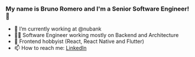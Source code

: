 ### My name is Bruno Romero and I'm a Senior Software Engineer! 👋

- 🔭 I’m currently working at @nubank
- 👷‍♂️ Software Engineer working mostly on Backend and Architecture
- 🌱 Frontend hobbyist (React, React Native and Flutter)
- 📫 How to reach me: [LinkedIn](https://www.linkedin.com/in/brunobromero/)
<!-- - 👯 I’m looking to collaborate on ... Vue.js -->
<!-- - 🤔 I’m looking for help with ... React Server Components -->
<!-- - 💬 Ask me about ... Anything -->
<!-- - 📫 Also on YouTube: ... [YouTube](http://erik.video) -->
<!-- - 😄 Pronouns: ... He/Him -->
<!-- - ⚡ Fun fact: ... I am half Finnish -->
